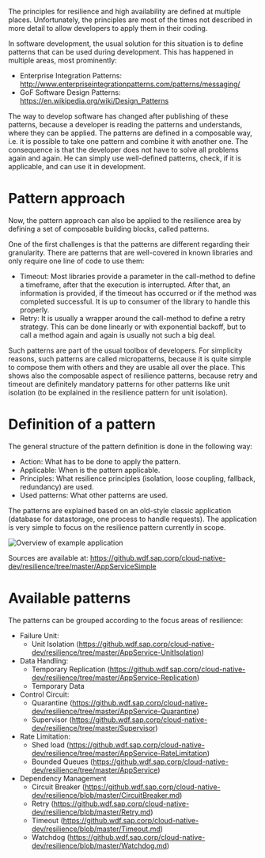 The principles for resilience and high availability are defined at multiple places. Unfortunately, the principles are most of the times not described in more detail to allow developers to apply them in their coding.

In software development, the usual solution for this situation is to define patterns that can be used during development. This has happened in multiple areas, most prominently:

- Enterprise Integration Patterns: http://www.enterpriseintegrationpatterns.com/patterns/messaging/
- GoF Software Design Patterns: https://en.wikipedia.org/wiki/Design_Patterns

The way to develop software has changed after publishing of these patterns, because a developer is reading the patterns and understands, where they can be applied. The patterns are defined in a composable way, i.e. it is possible to take one pattern and combine it with another one. The consequence is that the developer does not have to solve all problems again and again. He can simply use well-defined patterns, check, if it is applicable, and can use it in development.

# Pattern approach

Now, the pattern approach can also be applied to the resilience area by defining a set of composable building blocks, called patterns.

One of the first challenges is that the patterns are different regarding their granularity. There are patterns that are well-covered in known libraries and only require one line of code to use them:

- Timeout: Most libraries provide a parameter in the call-method to define a timeframe, after that the execution is interrupted. After that, an information is provided, if the timeout has occurred or if the method was completed successful. It is up to consumer of the library to handle this properly.
- Retry: It is usually a wrapper around the call-method to define a retry strategy. This can be done linearly or with exponential backoff, but to call a method again and again is usually not such a big deal.

Such patterns are part of the usual toolbox of developers. For simplicity reasons, such patterns are called micropatterns, because it is quite simple to compose them with others and they are usable all over the place. This shows also the composable aspect of resilience patterns, because retry and timeout are definitely mandatory patterns for other patterns like unit isolation (to be explained in the resilience pattern for unit isolation).

# Definition of a pattern

The general structure of the pattern definition is done in the following way:

- Action: What has to be done to apply the pattern.
- Applicable: When is the pattern applicable.
- Principles: What resilience principles (isolation, loose coupling, fallback, redundancy) are used.
- Used patterns: What other patterns are used.

The patterns are explained based on an old-style classic application (database for datastorage, one process to handle requests). The application is very simple to focus on the resilience pattern currently in scope.

![Overview of example application](https://github.wdf.sap.corp/cloud-native-dev/resilience/blob/master/Images/OverviewRefApp.png)

Sources are available at: https://github.wdf.sap.corp/cloud-native-dev/resilience/tree/master/AppServiceSimple

# Available patterns

The patterns can be grouped according to the focus areas of resilience:

- Failure Unit:
  - Unit Isolation (https://github.wdf.sap.corp/cloud-native-dev/resilience/tree/master/AppService-UnitIsolation)
- Data Handling:
  - Temporary Replication (https://github.wdf.sap.corp/cloud-native-dev/resilience/tree/master/AppService-Replication)
  - Temporary Data
- Control Circuit:
  - Quarantine (https://github.wdf.sap.corp/cloud-native-dev/resilience/tree/master/AppService-Quarantine)
  - Supervisor (https://github.wdf.sap.corp/cloud-native-dev/resilience/tree/master/Supervisor)
- Rate Limitation:
  - Shed load (https://github.wdf.sap.corp/cloud-native-dev/resilience/tree/master/AppService-RateLimitation)
  - Bounded Queues (https://github.wdf.sap.corp/cloud-native-dev/resilience/tree/master/AppService)
- Dependency Management
  - Circuit Breaker (https://github.wdf.sap.corp/cloud-native-dev/resilience/blob/master/CircuitBreaker.md)
  - Retry (https://github.wdf.sap.corp/cloud-native-dev/resilience/blob/master/Retry.md)
  - Timeout (https://github.wdf.sap.corp/cloud-native-dev/resilience/blob/master/Timeout.md)
  - Watchdog (https://github.wdf.sap.corp/cloud-native-dev/resilience/blob/master/Watchdog.md)

